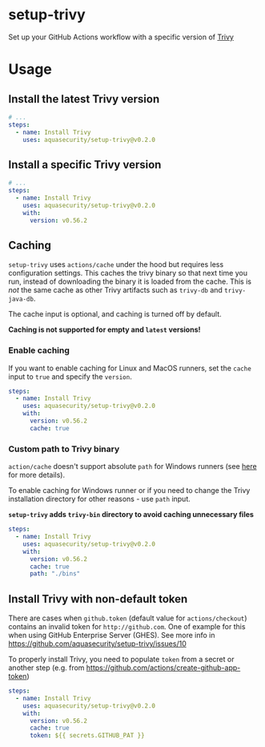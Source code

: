 # setup-trivy
Set up your GitHub Actions workflow with a specific version of [Trivy](https://github.com/aquasecurity/trivy)

# Usage
## Install the latest Trivy version
```yaml
# ...
steps:
  - name: Install Trivy
    uses: aquasecurity/setup-trivy@v0.2.0
```

## Install a specific Trivy version
```yaml
# ...
steps:
  - name: Install Trivy
    uses: aquasecurity/setup-trivy@v0.2.0
    with:
      version: v0.56.2
```

## Caching
`setup-trivy` uses `actions/cache` under the hood but requires less configuration settings. 
This caches the trivy binary so that next time you run, instead of downloading the binary it is loaded from the cache. This is *not* the same cache as other Trivy artifacts such as `trivy-db` and `trivy-java-db`.

The cache input is optional, and caching is turned off by default.

**Caching is not supported for empty and `latest` versions!**

### Enable caching
If you want to enable caching for Linux and MacOS runners, set the `cache` input to `true` and specify the `version`.

```yaml
steps:
  - name: Install Trivy
    uses: aquasecurity/setup-trivy@v0.2.0
    with:
      version: v0.56.2
      cache: true
```

### Custom path to Trivy binary
`action/cache` doesn't support absolute `path` for Windows runners (see [here](https://github.com/actions/cache/issues/1455) for more details).

To enable caching for Windows runner or if you need to change the Trivy installation directory for other reasons - use `path` input.

**`setup-trivy` adds `trivy-bin` directory to avoid caching unnecessary files** 

```yaml
steps:
  - name: Install Trivy
    uses: aquasecurity/setup-trivy@v0.2.0
    with:
      version: v0.56.2
      cache: true
      path: "./bins"
```

## Install Trivy with non-default token
There are cases when `github.token` (default value for `actions/checkout`) contains an invalid token for `http://github.com`.
One of example for this when using GitHub Enterprise Server (GHES).
See more info in https://github.com/aquasecurity/setup-trivy/issues/10

To properly install Trivy, you need to populate `token` from a secret or another step (e.g. from https://github.com/actions/create-github-app-token)

```yaml
steps:
  - name: Install Trivy
    uses: aquasecurity/setup-trivy@v0.2.0
    with:
      version: v0.56.2
      cache: true
      token: ${{ secrets.GITHUB_PAT }}
```